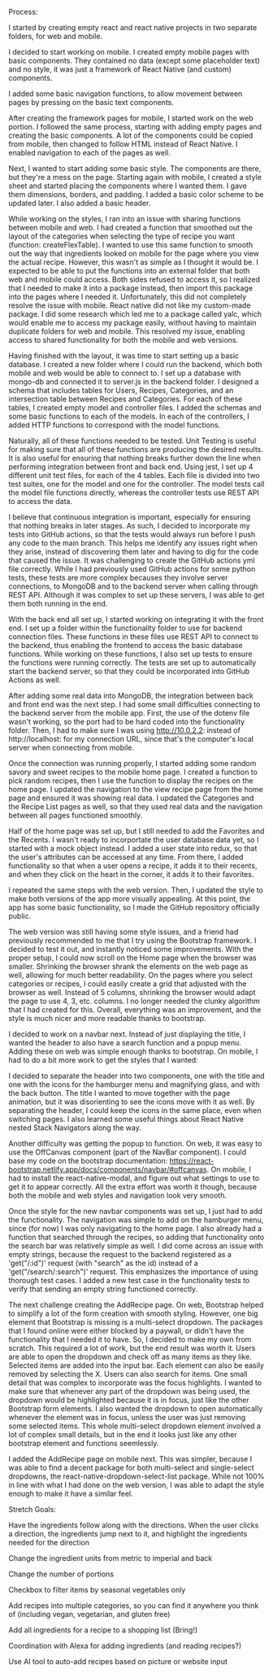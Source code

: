 Process:

I started by creating empty react and react native projects in two separate folders, for web and mobile.

I decided to start working on mobile. I created empty mobile pages with basic components. They contained no data (except some placeholder text) and no style, it was just a framework of React Native (and custom) components.

I added some basic navigation functions, to allow movement between pages by pressing on the basic text components.


After creating the framework pages for mobile, I started work on the web portion. I followed the same process, starting with adding empty pages and creating the basic components. A lot of the components could be copied from mobile, then changed to follow HTML instead of React Native. I enabled navigation to each of the pages as well.


Next, I wanted to start adding some basic style. The components are there, but they're a mess on the page. Starting again with mobile, I created a style sheet and started placing the components where I wanted them. I gave them dimensions, borders, and padding. I added a basic color scheme to be updated later. I also added a basic header.


While working on the styles, I ran into an issue with sharing functions between mobile and web. I had created a function that smoothed out the layout of the categories when selecting the type of recipe you want (function: createFlexTable). I wanted to use this same function to smooth out the way that ingredients looked on mobile for the page where you view the actual recipe. However, this wasn't as simple as I thought it would be. I expected to be able to put the functions into an external folder that both web and mobile could access. Both sides refused to access it, so I realized that I needed to make it into a package instead, then import this package into the pages where I needed it. Unfortunately, this did not completely resolve the issue with mobile. React native did not like my custom-made package. I did some research which led me to a package called yalc, which would enable me to access my package easily, without having to maintain duplicate folders for web and mobile. This resolved my issue, enabling access to shared functionality for both the mobile and web versions.


Having finished with the layout, it was time to start setting up a basic database. I created a new folder where I could run the backend, which both mobile and web would be able to connect to. I set up a database with mongo-db and connected it to server.js in the backend folder. I designed a schema that includes tables for Users, Recipes, Categories, and an intersection table between Recipes and Categories. For each of these tables, I created empty model and controller files. I added the schemas and some basic functions to each of the models. In each of the controllers, I added HTTP functions to correspond with the model functions. 


Naturally, all of these functions needed to be tested. Unit Testing is useful for making sure that all of these functions are producing the desired results. It is also useful for ensuring that nothing breaks further down the line when performing integration between front and back end. Using jest, I set up 4 different unit test files, for each of the 4 tables. Each file is divided into two test suites, one for the model and one for the controller. The model tests call the model file functions directly, whereas the controller tests use REST API to access the data.


I believe that continuous integration is important, especially for ensuring that nothing breaks in later stages. As such, I decided to incorporate my tests into GitHub actions, so that the tests would always run before I push any code to the main branch. This helps me identify any issues right when they arise, instead of discovering them later and having to dig for the code that caused the issue. It was challenging to create the GitHub actions yml file correctly. While I had previously used GitHub actions for some python tests, these tests are more complex becauses they involve server connections, to MongoDB and to the backend server when calling through REST API. Although it was complex to set up these servers, I was able to get them both running in the end. 


With the back end all set up, I started working on integrating it with the front end. I set up a folder within the functionality folder to use for backend connection files. These functions in these files use REST API to connect to the backend, thus enabling the frontend to access the basic database functions. While working on these functions, I also set up tests to ensure the functions were running correctly. The tests are set up to automatically start the backend server, so that they could be incorporated into GitHub Actions as well.


After adding some real data into MongoDB, the integration between back and front end was the next step. I had some small difficulties connecting to the backend server from the mobile app. First, the use of the dotenv file wasn't working, so the port had to be hard coded into the functionality folder. Then, I had to make sure I was using http://10.0.2.2: instead of http://localhost: for my connection URL, since that's the computer's local server when connecting from mobile.


Once the connection was running properly, I started adding some random savory and sweet recipes to the mobile home page. I created a function to pick random recipes, then I use the function to display the recipes on the home page. I updated the navigation to the view recipe page from the home page and ensured it was showing real data. I updated the Categories and the Recipe List pages as well, so that they used real data and the navigation between all pages functioned smoothly. 


Half of the home page was set up, but I still needed to add the Favorites and the Recents. I wasn't ready to incorportate the user database data yet, so I started with a mock object instead. I added a user state into redux, so that the user's attributes can be accessed at any time. From there, I added functionality so that when a user opens a recipe, it adds it to their recents, and when they click on the heart in the corner, it adds it to their favorites. 


I repeated the same steps with the web version. Then, I updated the style to make both versions of the app more visually appealing. At this point, the app has some basic functionality, so I made the GitHub repository officially public.


The web version was still having some style issues, and a friend had previously recommended to me that I try using the Bootstrap framework. I decided to test it out, and instantly noticed some improvements. With the proper setup, I could now scroll on the Home page when the browser was smaller. Shrinking the browser shrank the elements on the web page as well, allowing for much better readability. On the pages where you select categories or recipes, I could easily create a grid that adjusted with the browser as well. Instead of 5 columns, shrinking the browser would adapt the page to use 4, 3, etc. columns. I no longer needed the clunky algorithm that I had created for this. Overall, everything was an improvement, and the style is much nicer and more readable thanks to bootstrap. 


I decided to work on a navbar next. Instead of just displaying the title, I wanted the header to also have a search function and a popup menu. Adding these on web was simple enough thanks to bootstrap. On mobile, I had to do a bit more work to get the styles that I wanted:

I decided to separate the header into two components, one with the title and one with the icons for the hamburger menu and magnifying glass, and with the back button. The title I wanted to move together with the page animation, but it was disorienting to see the icons move with it as well. By separating the header, I could keep the icons in the same place, even when switching pages. I also learned some useful things about React Native nested Stack Navigators along the way.

Another difficulty was getting the popup to function. On web, it was easy to use the OffCanvas component (part of the NavBar component). I could base my code on the bootstrap documentation: https://react-bootstrap.netlify.app/docs/components/navbar/#offcanvas. On mobile, I had to install the react-native-modal, and figure out what settings to use to get it to appear correctly. All the extra effort was worth it though, because both the mobile and web styles and navigation look very smooth.


Once the style for the new navbar components was set up, I just had to add the functionality. The navigation was simple to add on the hamburger menu, since (for now) I was only navigating to the home page. I also already had a function that searched through the recipes, so adding that functionality onto the search bar was relatively simple as well. I did come across an issue with empty strings, because the request to the backend registered as a 'get("/:id")' request (with "search" as the id) instead of a 'get("/search/:search")' request. This emphasizes the importance of using thorough test cases. I added a new test case in the functionality tests to verify that sending an empty string functioned correctly. 


The next challenge creating the AddRecipe page. On web, Bootstrap helped to simplify a lot of the form creation with smooth styling. However, one big element that Bootstrap is missing is a multi-select dropdown. The packages that I found online were either blocked by a paywall, or didn't have the functionality that I needed it to have. So, I decided to make my own from scratch. This required a lot of work, but the end result was worth it. Users are able to open the dropdown and check off as many items as they like. Selected items are added into the input bar. Each element can also be easily removed by selecting the X. Users can also search for items. One small detail that was complex to incorporate was the focus highlights. I wanted to make sure that whenever any part of the dropdown was being used, the dropdown would be highlighted because it is in focus, just like the other Bootstrap form elements. I also wanted the dropdown to open automatically whenever the element was in focus, unless the user was just removing some selected items. This whole multi-select dropdown element involved a lot of complex small details, but in the end it looks just like any other bootstrap element and functions seemlessly. 

I added the AddRecipe page on mobile next. This was simpler, because I was able to find a decent package for both multi-select and single-select dropdowns, the react-native-dropdown-select-list package. While not 100% in line with what I had done on the web version, I was able to adapt the style enough to make it have a similar feel. 



Stretch Goals:

Have the ingredients follow along with the directions. When the user clicks a direction, the ingredients jump next to it, and highlight the ingredients needed for the direction

Change the ingredient units from metric to imperial and back

Change the number of portions

Checkbox to filter items by seasonal vegetables only 

Add recipes into multiple categories, so you can find it anywhere you think of (including vegan, vegetarian, and gluten free)

Add all ingredients for a recipe to a shopping list (Bring!)

Coordination with Alexa for adding ingredients (and reading recipes?)

Use AI tool to auto-add recipes based on picture or website input
